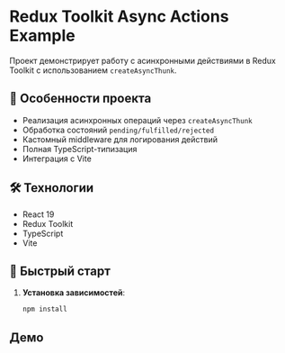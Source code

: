 # Redux Toolkit Async Actions Example

Проект демонстрирует работу с асинхронными действиями в Redux Toolkit с использованием `createAsyncThunk`.

## 📌 Особенности проекта

- Реализация асинхронных операций через `createAsyncThunk`
- Обработка состояний `pending/fulfilled/rejected`
- Кастомный middleware для логирования действий
- Полная TypeScript-типизация
- Интеграция с Vite

## 🛠 Технологии

- React 19
- Redux Toolkit
- TypeScript
- Vite

## 🚀 Быстрый старт

1. **Установка зависимостей**:
   ```bash
   npm install
   ```

## Демо
